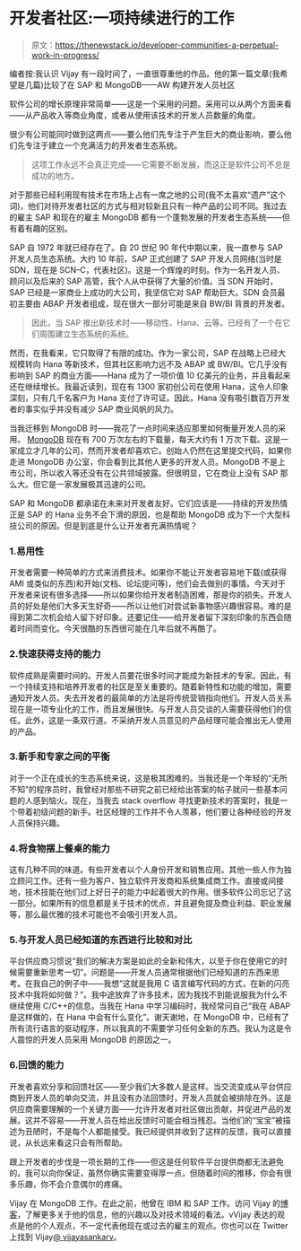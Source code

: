 # 开发者社区:一项持续进行的工作

> 原文：<https://thenewstack.io/developer-communities-a-perpetual-work-in-progress/>

编者按:我认识 Vijay 有一段时间了，一直很尊重他的作品。他的第一篇文章(我希望是几篇)比较了在 SAP 和 MongoDB——AW 构建开发人员社区

软件公司的增长原理非常简单——这是一个采用的问题。采用可以从两个方面来看——从产品收入等商业角度，或者从使用该技术的开发人员数量的角度。

很少有公司能同时做到这两点——要么他们先专注于产生巨大的商业影响，要么他们先专注于建立一个充满活力的开发者生态系统。

> 这项工作永远不会真正完成——它需要不断发展，而这正是软件公司不总是成功的地方。

对于那些已经利用现有技术在市场上占有一席之地的公司(我不太喜欢“遗产”这个词)，他们对待开发者社区的方式与相对较新且只有一种产品的公司不同。我过去的雇主 SAP 和现在的雇主 MongoDB 都有一个蓬勃发展的开发者生态系统——但有着有趣的区别。

SAP 自 1972 年就已经存在了。自 20 世纪 90 年代中期以来，我一直参与 SAP 开发人员生态系统。大约 10 年前，SAP 正式创建了 SAP 开发人员网络(当时是 SDN，现在是 SCN–C，代表社区)。这是一个辉煌的时刻。作为一名开发人员、顾问以及后来的 SAP 高管，我个人从中获得了大量的价值。当 SDN 开始时，SAP 已经是一家商业上成功的大公司，我坚信它对 SAP 帮助巨大。SDN 会员最初主要由 ABAP 开发者组成，现在很大一部分可能是来自 BW/BI 背景的开发者。

> 因此，当 SAP 推出新技术时——移动性、Hana、云等。已经有了一个在它们周围建立生态系统的系统。

然而，在我看来，它只取得了有限的成功。作为一家公司，SAP 在战略上已经大规模转向 Hana 等新技术，但其社区影响力远不及 ABAP 或 BW/BI。它几乎没有影响到 SAP 的商业方面——Hana 成为了一项价值 10 亿美元的业务，并且看起来还在继续增长。我最近读到，现在有 1300 家初创公司在使用 Hana，这令人印象深刻，只有几千名客户为 Hana 支付了许可证。因此，Hana 没有吸引数百万开发者的事实似乎并没有减少 SAP 商业风帆的风力。

当我迁移到 MongoDB 时——我花了一点时间来适应那里如何衡量开发人员的采用。 [MongoDB](http://mongodb.com) 现在有 700 万次左右的下载量，每天大约有 1 万次下载。这是一家成立才几年的公司，然而开发者却喜欢它。创始人仍然在这里提交代码，如果你走进 MongoDB 办公室，你会看到比其他人更多的开发人员。MongoDB 不是上市公司，所以收入等还没有在公共领域披露。但很明显，它在商业上没有 SAP 那么大。但它是一家发展极其迅速的公司。

SAP 和 MongoDB 都承诺在未来对开发者友好。它们应该是——持续的开发热情正是 SAP 的 Hana 业务不会下滑的原因，也是帮助 MongoDB 成为下一个大型科技公司的原因。但是到底是什么让开发者充满热情呢？

### 1.易用性

开发者需要一种简单的方式来消费技术。如果你不能让开发者容易地下载(或获得 AMI 或类似的东西)和开始(文档、论坛提问等)，他们会去做别的事情。今天对于开发者来说有很多选择——所以如果你给开发者制造困难，那是你的损失。开发人员的好处是他们大多天生好奇——所以让他们对尝试新事物感兴趣很容易。难的是得到第二次机会给人留下好印象。还要记住——给开发者留下深刻印象的东西会随着时间而变化。今天很酷的东西很可能在几年后就不再酷了。

### 2.快速获得支持的能力

软件成熟是需要时间的。开发人员要花很多时间才能成为新技术的专家。因此，有一个持续支持和培养开发者的社区是至关重要的。随着新特性和功能的增加，需要通知开发人员。失去开发者的最简单的方法是将传统营销指向他们。开发人员关系现在是一项专业化的工作，而且发展很快。与开发人员交谈的人需要获得他们的信任。此外，这是一条双行道。不采纳开发人员意见的产品经理可能会推出无人使用的产品。

### 3.新手和专家之间的平衡

对于一个正在成长的生态系统来说，这是极其困难的。当我还是一个年轻的“无所不知”的程序员时，我曾经对那些不研究之前已经给出答案的帖子就问一些基本问题的人感到恼火。现在，当我去 stack overflow 寻找更新技术的答案时，我是一个带着初级问题的新手。社区经理的工作并不令人羡慕，他们要让各种经验的开发人员保持兴趣。

### 4.将食物摆上餐桌的能力

这有几种不同的味道。有些开发者以个人身份开发和销售应用。其他一些人作为独立顾问工作。还有一些为客户、独立软件开发商和系统集成商工作。直接或间接地，技术技能在他们过上好日子的能力中起着很大的作用。很多软件公司忘记了这一部分。如果所有的信息都是关于技术的优点，并且避免提及商业利益、职业发展等，那么最优雅的技术可能也不会吸引开发人员。

### 5.与开发人员已经知道的东西进行比较和对比

平台供应商习惯说“我们的解决方案是如此的全新和伟大，以至于你在使用它的时候需要重新思考一切”。问题是——开发人员通常根据他们已经知道的东西来思考。在我自己的例子中——我想“这就是我用 C 语言编写代码的方式，在新的闪亮技术中我将如何做？”。我中途放弃了许多技术，因为我找不到能说服我为什么不继续使用 C/C++的信息。当我在 Hana 中学习编码时，我经常问自己“我在 ABAP 是这样做的，在 Hana 中会有什么变化”。谢天谢地，在 MongoDB 中，已经有了所有流行语言的驱动程序，所以我真的不需要学习任何全新的东西。我认为这是令人震惊的开发人员采用 MongoDB 的原因之一。

### 6.回馈的能力

开发者喜欢分享和回馈社区——至少我们大多数人是这样。当交流变成从平台供应商到开发人员的单向交流，并且没有办法回馈时，开发人员就会被排除在外。这是供应商需要理解的一个关键方面——允许开发者对社区做出贡献，并促进产品的发展。这并不容易——开发人员在给出反馈时可能会相当残忍。当他们的“宝宝”被描述为丑陋时，不是每个人都能接受。我已经提供并收到了这样的反馈，我可以直接说，从长远来看这只会有所帮助。

跟上开发者的步伐是一项长期的工作——但这是任何软件平台提供商都无法避免的。我可以向你保证，虽然你确实需要变得厚一点，但随着时间的推移，你会有很多乐趣，你不会介意偶尔的疼痛。

Vijay 在 MongoDB 工作。在此之前，他曾在 IBM 和 SAP 工作。访问 Vijay 的[博客](http://andvijaysays.com/)，了解更多关于他的信息，他的兴趣以及对技术领域的看法。vVijay 表达的观点是他的个人观点，不一定代表他现在或过去的雇主的观点。你也可以在 Twitter 上找到 Vijay[@ vijayasankarv](https://twitter.com/vijayasankarv)。

<svg xmlns:xlink="http://www.w3.org/1999/xlink" viewBox="0 0 68 31" version="1.1"><title>Group</title> <desc>Created with Sketch.</desc></svg>